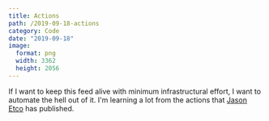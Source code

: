 ```yaml
---
title: Actions
path: /2019-09-18-actions
category: Code
date: "2019-09-18"
image:
  format: png
  width: 3362
  height: 2056
---
```


If I want to keep this feed alive with minimum infrastructural effort, I want to automate the hell out of it. I'm learning a lot from the actions that [Jason Etco](https://github.com/JasonEtco) has published.
